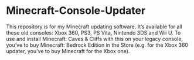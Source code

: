 # Minecraft-Console-Updater
This repository is for my Minecraft updating software. It’s available for all these old consoles: Xbox 360, PS3, PS Vita, Nintendo 3DS and Wii U. To use and install Minecraft: Caves &amp; Cliffs with this on your legacy console, you’ve to buy Minecraft: Bedrock Edition in the Store (e.g. for the Xbox 360 updater, you’ve to buy Minecraft for the Xbox one).
